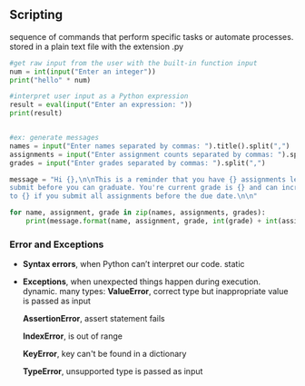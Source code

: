 ## Scripting

sequence of commands that perform specific tasks or automate processes.
stored in a plain text file with the extension .py

```python
#get raw input from the user with the built-in function input
num = int(input("Enter an integer"))
print("hello" * num)

#interpret user input as a Python expression
result = eval(input("Enter an expression: "))
print(result)


#ex: generate messages
names = input("Enter names separated by commas: ").title().split(",")
assignments = input("Enter assignment counts separated by commas: ").split(",")
grades = input("Enter grades separated by commas: ").split(",")

message = "Hi {},\n\nThis is a reminder that you have {} assignments left to \
submit before you can graduate. You're current grade is {} and can increase \
to {} if you submit all assignments before the due date.\n\n"

for name, assignment, grade in zip(names, assignments, grades):
    print(message.format(name, assignment, grade, int(grade) + int(assignment)*2))

```

### Error and Exceptions

- **Syntax errors**, when Python can’t interpret our code. static
- **Exceptions**, when unexpected things happen during execution. dynamic. many types:
  **ValueError**, correct type but inappropriate value is passed as input

  **AssertionError**, assert statement fails

  **IndexError**, is out of range

  **KeyError**, key can't be found in a dictionary

  **TypeError**, unsupported type is passed as input

